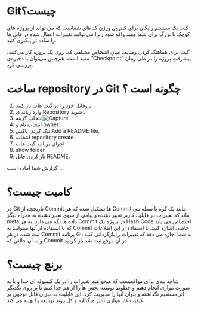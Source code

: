 # Gitچیست؟

گیت یک سیستم رایگان برای کنترول ورژن کد های شماست که می تواند از پروژه های کوچک تا بزرگ برای شما مفید واقع شود زیرا می توانید تغییرات اعمال شده در فایل ها را ساده تر پیگیری کنید. 

گیت برای هماهنگ کردن وظایف میانِ اشخاصِ مختلفی که، روی یک پروژه کار می‌کنند، مفید است. هم‌چنین می‌توان با ذخیره‌ی “Checkpoint” پیشرفتِ پروژه را در طی زمان بررسی کرد.

# ساخت repository در Git چگونه است ؟

1. پروفایل خود را در گیت هاب باز کنید  .
2. وارد زبانه ی Repository شوید .
3. انتخاب گزینه![Capture](C:\Users\Ali\Desktop\Capture.PNG)
4. انتخاب نام و owner.
5. تیک کردن باکس Add a README file.
6. انتخاب  repository create .
7. اجرای برنامه گیت هاب .
8. show folder
9. باز کردن فایل README.

گزارش شما آماده است ...

# کامیت چیست؟

 در Git تاریخچه از Commit ها تشکیل شده که هر Commit مانند یک گره یا نقطه می ماند که تغییرات در فایلها، کاربر تغییر دهنده و پیامی از سوی تغییر دهنده به همراه دیگر meta داده ها نگه می دارد. به هر Commit در پروژه یک Hash Code اختصاص می یابد که با استفاده از آنها میتوانید به Commit خاصی اشاره کنید. با استفاده از این اطلاعات ثبت شده در هر Commit برنامه Git به شما اجازه می دهد که تغییرات را بازگردانی کنید و به آن حالتی که Commit در آن موقع ثبت شد باز گردید.

# برنچ چیست؟

شاخه بندی برای مواقعیست که میخواهیم تغییرات را در یک کپسوله ای جدا و یا به صورت موازی انجام دهیم و خطوط توسعه بخش ها را از هم جدا کنیم تا بر روی یکدیگر اثر مستقیم نگذاشته و بتوان آنها را مدیریت کرد. این قابلیت به میزان قابل توجهی بر کیفیت کار موازی تأثیر میگذارد و کل روند توسعه را بهینه می کند. 
